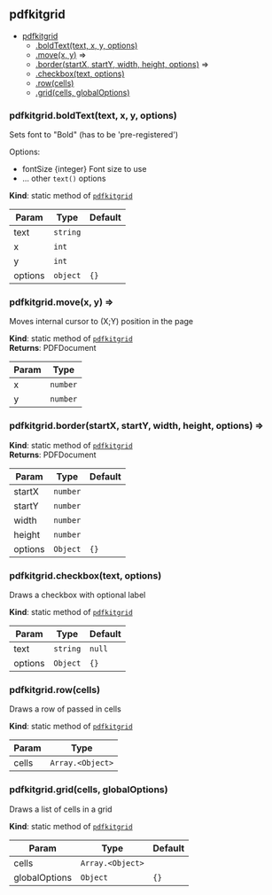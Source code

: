 <a id="module_pdfkitgrid"></a>

## pdfkitgrid

* [pdfkitgrid](#module_pdfkitgrid)
    * [.boldText(text, x, y, options)](#module_pdfkitgrid.boldText)
    * [.move(x, y)](#module_pdfkitgrid.move) ⇒
    * [.border(startX, startY, width, height, options)](#module_pdfkitgrid.border) ⇒
    * [.checkbox(text, options)](#module_pdfkitgrid.checkbox)
    * [.row(cells)](#module_pdfkitgrid.row)
    * [.grid(cells, globalOptions)](#module_pdfkitgrid.grid)

<a id="module_pdfkitgrid.boldText"></a>

### pdfkitgrid.boldText(text, x, y, options)
Sets font to "Bold" (has to be 'pre-registered')

Options:

- fontSize {integer} Font size to use
- ... other `text()` options

**Kind**: static method of [<code>pdfkitgrid</code>](#module_pdfkitgrid)  

| Param | Type | Default |
| --- | --- | --- |
| text | <code>string</code> |  | 
| x | <code>int</code> |  | 
| y | <code>int</code> |  | 
| options | <code>object</code> | <code>{}</code> | 

<a id="module_pdfkitgrid.move"></a>

### pdfkitgrid.move(x, y) ⇒
Moves internal cursor to (X;Y) position in the page

**Kind**: static method of [<code>pdfkitgrid</code>](#module_pdfkitgrid)  
**Returns**: PDFDocument  

| Param | Type |
| --- | --- |
| x | <code>number</code> | 
| y | <code>number</code> | 

<a id="module_pdfkitgrid.border"></a>

### pdfkitgrid.border(startX, startY, width, height, options) ⇒
**Kind**: static method of [<code>pdfkitgrid</code>](#module_pdfkitgrid)  
**Returns**: PDFDocument  

| Param | Type | Default |
| --- | --- | --- |
| startX | <code>number</code> |  | 
| startY | <code>number</code> |  | 
| width | <code>number</code> |  | 
| height | <code>number</code> |  | 
| options | <code>Object</code> | <code>{}</code> | 

<a id="module_pdfkitgrid.checkbox"></a>

### pdfkitgrid.checkbox(text, options)
Draws a checkbox with optional label

**Kind**: static method of [<code>pdfkitgrid</code>](#module_pdfkitgrid)  

| Param | Type | Default |
| --- | --- | --- |
| text | <code>string</code> | <code>null</code> | 
| options | <code>Object</code> | <code>{}</code> | 

<a id="module_pdfkitgrid.row"></a>

### pdfkitgrid.row(cells)
Draws a row of passed in cells

**Kind**: static method of [<code>pdfkitgrid</code>](#module_pdfkitgrid)  

| Param | Type |
| --- | --- |
| cells | <code>Array.&lt;Object&gt;</code> | 

<a id="module_pdfkitgrid.grid"></a>

### pdfkitgrid.grid(cells, globalOptions)
Draws a list of cells in a grid

**Kind**: static method of [<code>pdfkitgrid</code>](#module_pdfkitgrid)  

| Param | Type | Default |
| --- | --- | --- |
| cells | <code>Array.&lt;Object&gt;</code> |  | 
| globalOptions | <code>Object</code> | <code>{}</code> | 

